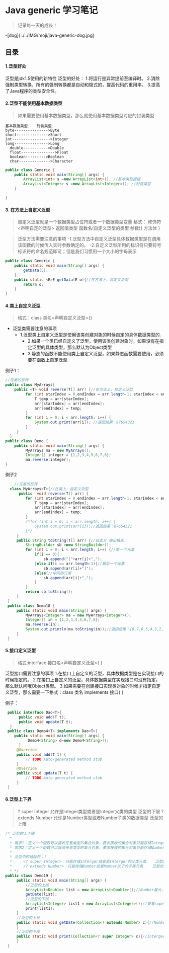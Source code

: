# Java generic 学习笔记
> 记录每一天的成长！

-[dog]{../../IMG/moji/java-generic-dog.jpg}

## 目录

#### 1.泛型好处
泛型是jdk1.5使用的新特性
泛型的好处：
	1.将运行是异常提前至编译时。
    2.消除强制类型转换，所有的强制转换都是自动和隐式的，提高代码的重用率。
    3.提高了Java程序的类型安全性。

#### 2.泛型不能使用基本数据类型
> 如果需要使用基本数据类型，那么就使用基本数据类型对应的封装类型

	基本数据类型    封装类型
	byte--------------->Byte
	short-------------->Short
	int----------------->Integer
	long--------------->Long
      double----------->Double
      float--------------->Float
      boolean--------->Boolean
      char-------------->Character

```java
public class Generic {
	public static void main(String[] args) {
		ArrayList<int> s =new ArrayList<int>(); //基本类型报错
		ArrayList<Integer> s =new ArrayList<Integer>(); //封装类型
	}

}
```

#### 3. 在方法上自定义泛型
> 自定义泛型就是一个数据类型占位符或者一个数据类型变量
>	格式：
>	修饰符 <声明自定的泛型> 返回值类型 函数名(自定义泛型的类型 参数){
>	方法体
>   }

> 泛型方法需要注意的事项
	-1.泛型方法中自定义泛型具体数据类型是在调用该函数的时候传入实时参数确定的。
    -2.自定义泛型所用的标识符只要符号标识符的命名规范即可；但是我们习惯用一个大小的字母表示
    
```java
public class Generic {
	public static void main(String[] args) {
		getData(5);	
	}
	public static <E>E getData(E o){//在方法上，自定义泛型
		return o;    
	}
}
```

#### 4.类上自定义泛型
> 格式：class 类名<声明自定义泛型>{}

- 泛型类需要注意的事项
	- 1.泛型类上自定义泛型是使用该类创建对象的时候自定的具体数据类型的.
      - 2.如果一个类已经自定义了泛型，使用该类创建对象时，如果没有在指定泛型的具体类型，那么默认为Object类型
      - 3.静态的函数不能使用类上自定义泛型，如果静态函数需要使用，必须要在函数上自定泛型

例子1：
```java
//元素的反转
public class MyArrays{
    public <T> void reverse(T[] arr) {//在方法上，自定义泛型
         for (int starIndex = 0,endIndex = arr.length-1; starIndex < endIndex; starIndex++,endIndex--) {
             T temp = arr[starIndex];
             arr[starIndex] = arr[endIndex];
             arr[endIndex] = temp;
         }
         for (int i = 0; i < arr.length; i++) {
             System.out.print(arr[i]); //返回结果：87654321
         }
     }
  }
public class Demo {
    public static void main(String[] args) {
         MyArrays ma = new MyArrays();
         Integer[] integer = {1,2,3,4,5,6,7,8};
         ma.reverse(integer);
} 
```

例子2
```java
	//元素的反转
  class MyArrays<T>{//在类上，自定义泛型
      public  void reverse(T[] arr) {
         for (int starIndex = 0,endIndex = arr.length-1; starIndex < endIndex; starIndex++,endIndex--) {
             T temp = arr[starIndex];
             arr[starIndex] = arr[endIndex];
             arr[endIndex] = temp;
         }
         /*for (int i = 0; i < arr.length; i++) {
             System.out.print(arr[i]);//返回结果：87654321
         }*/
     }
     public String toString(T[] arr) {//自定义 输出格式
         StringBuilder sb =new StringBuilder();
         for (int i = 0; i < arr.length; i++) {//第一个元素
             if(i == 0){
                 sb.append("["+arr[i]+",");
             }else if(i == arr.length-1){//最后一个元素
                 sb.append(arr[i]+"]");
             }else{//中间的元素
                 sb.append(arr[i]+",");
             }
         }
         return sb.toString();
     }
 }
 public class Demo18 {
     public static void main(String[] args) {
         MyArrays<Integer> ma = new MyArrays<Integer>();
         Integer[] in = {1,2,3,4,5,6,7,8};
         ma.reverse(in);
         System.out.println(ma.toString(in));//返回结果：[8,7,6,5,4,3,2,1]
     }
 }
```

#### 5.接口定义泛型
>格式:interface 接口名<声明自定义泛型>{ }

泛型接口需要注意的事项
    1.在接口上自定义的泛型，具体数据类型是在实现接口的时候指定的。
    2.在接口上自定义的泛型，具体数据类型在实现接口时没有指定，那么默认问哦Object类型。
    3.如果需要在创建接口实现类对象的时候才指定自定义泛型，那么需要一下格式：class<T> 类名 implements 接口<T>{    }

例子：
```java
 public interface Dao<T>{
      public void add(T t);
      public void update(T t);
  }
 public class Demo4<T> implements Dao<T>{
    public static void main(String[] args) {
          Demo4<String> d=new Demo4<String>();
      }
     @Override
     public void add(T t) {
         // TODO Auto-generated method stub
     }
     @Override
     public void update(T t) {
         // TODO Auto-generated method stub
     }
 }
```

#### 6.泛型上下界
>  ? super Integer   允许是Integer类型或者是Integer父类的类型  泛型的下限
>  ? extends Number   允许是Number类型或者Number子类的数据类型  泛型的上限 

```java
/* 泛型的上下限
  * 
  * 需求1：定义一个函数可以接收任意类型的集合对象，要求接收的集合对象只能存储Integer或者是Integer的父类类型的数据
  * 需求2：定义一个函数可以接收任意类型的集合对象，要求接收的集合对象只能存储Number或者是Number的子类类型的数据
  * 
  * 泛型中的通配符：?
  *     <? super Integer>：只能存储Interger或者是Interger的父类元素.   泛型的下限
  *     <? extends Number>：只能存储Number或者Number以下的子类元素.   泛型的上限
  * */
public class Demo19 {
     public static void main(String[] args) {
         //泛型的上线
         ArrayList<Double> list = new ArrayList<Double>();//Number最大，所以<>里的泛型是子类的什么类型都行（上线，看关键字extends）
         getDate(list);
         //泛型的下线
         ArrayList<Integer> list1 = new ArrayList<Integer>();//要看super后面的类型确定当前泛型的类型（下线，看关键字super）
         print(list1);
     }
     //泛型的上线
     public static void getDate(Collection<? extends Number> c){//Number或者以下的都可以 
     }
     //泛型的下线
     public static void print(Collection<? super Integer> c){//Interger或者以上的都可以         
     }
 }
```












